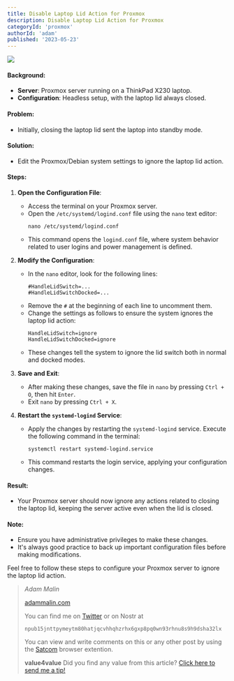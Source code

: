 ```yaml
---
title: Disable Laptop Lid Action for Proxmox 
description: Disable Laptop Lid Action for Proxmox
categoryId: 'proxmox'
authorId: 'adam'
published: '2023-05-23'
---
```


![](https://cloud7.news/wp-content/uploads/2020/11/Proxmox-reveals-Proxmox-Backup-Server.jpg)

#### Background:
- **Server**: Proxmox server running on a ThinkPad X230 laptop.
- **Configuration**: Headless setup, with the laptop lid always closed.

#### Problem:
- Initially, closing the laptop lid sent the laptop into standby mode.

#### Solution:
- Edit the Proxmox/Debian system settings to ignore the laptop lid action.

#### Steps:
1. **Open the Configuration File**:
   - Access the terminal on your Proxmox server.
   - Open the `/etc/systemd/logind.conf` file using the `nano` text editor:
     ```
     nano /etc/systemd/logind.conf
     ```
   - This command opens the `logind.conf` file, where system behavior related to user logins and power management is defined.

2. **Modify the Configuration**:
   - In the `nano` editor, look for the following lines:
     ```
     #HandleLidSwitch=...
     #HandleLidSwitchDocked=...
     ```
   - Remove the `#` at the beginning of each line to uncomment them. 
   - Change the settings as follows to ensure the system ignores the laptop lid action:
     ```
     HandleLidSwitch=ignore
     HandleLidSwitchDocked=ignore
     ```
   - These changes tell the system to ignore the lid switch both in normal and docked modes.

3. **Save and Exit**:
   - After making these changes, save the file in `nano` by pressing `Ctrl + O`, then hit `Enter`.
   - Exit `nano` by pressing `Ctrl + X`.

4. **Restart the `systemd-logind` Service**:
   - Apply the changes by restarting the `systemd-logind` service. Execute the following command in the terminal:
     ```
     systemctl restart systemd-logind.service
     ```
   - This command restarts the login service, applying your configuration changes.

#### Result:
- Your Proxmox server should now ignore any actions related to closing the laptop lid, keeping the server active even when the lid is closed.

#### Note:
- Ensure you have administrative privileges to make these changes.
- It's always good practice to back up important configuration files before making modifications.

Feel free to follow these steps to configure your Proxmox server to ignore the laptop lid action.

> *Adam Malin*
> 
> [adammalin.com](https://adammalin.com)
> 
> You can find me on [Twitter](https://twitter.com/thePR0M3TH3AN) or on Nostr at
> 
> `npub15jnttpymeytm80hatjqcvhhqhzrhx6gxp8pq0wn93rhnu8s9h9dsha32lx`
>
> You can view and write comments on this or any other post by using the [Satcom](https://github.com/jinglescode/web-content-conversation) browser extention.
>
> **value4value**
> Did you find any value from this article? [Click here to send me a tip!](https://adammalin.com/tip)
